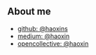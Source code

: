 
## About me

* [github: @haoxins](https://github.com/haoxins)
* [medium: @haoxin](https://medium.com/@haoxin)
* [opencollective: @haoxin](https://opencollective.com/haoxin)
